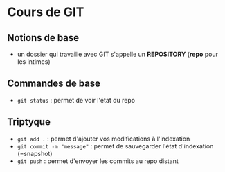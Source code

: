 # Cours de GIT

## Notions de base

- un dossier qui travaille avec GIT s'appelle un **REPOSITORY** (**repo** pour les intimes)

## Commandes de base

- `git status` : permet de voir l'état du repo

## Triptyque

- `git add .` : permet d'ajouter vos modifications à l'indexation
- `git commit -m "message"` : permet de sauvegarder l'état d'indexation (=snapshot)
- `git push` : permet d'envoyer les commits au repo distant
